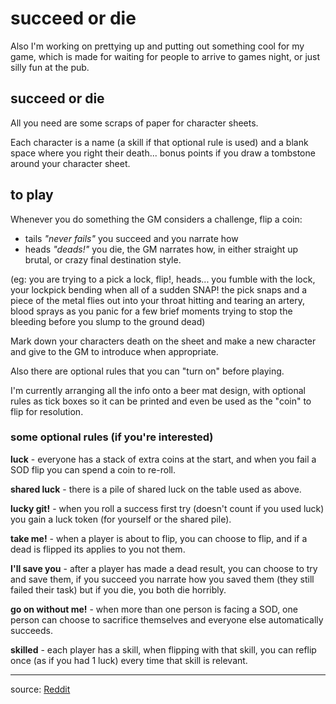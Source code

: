 # succeed or die

Also I'm working on prettying up and putting out something cool for my game, which is made for waiting for people to arrive to games night, or just silly fun at the pub.

## succeed or die

All you need are some scraps of paper for character sheets.

Each character is a name (a skill if that optional rule is used) and a blank space where you right their death... bonus points if you draw a tombstone around your character sheet.

## to play

Whenever you do something the GM considers a challenge, flip a coin:

* tails *"never fails"* you succeed and you narrate how
* heads *"deads!"* you die, the GM narrates how, in either straight up brutal, or crazy final destination style.

(eg: you are trying to a pick a lock, flip!, heads... you fumble with the lock, your lockpick bending when all of a sudden SNAP! the pick snaps and a piece of the metal flies out into your throat hitting and tearing an artery, blood sprays as you panic for a few brief moments trying to stop the bleeding before you slump to the ground dead)

Mark down your characters death on the sheet and make a new character and give to the GM to introduce when appropriate.

Also there are optional rules that you can "turn on" before playing.

I'm currently arranging all the info onto a beer mat design, with optional rules as tick boxes so it can be printed and even be used as the "coin" to flip for resolution.

### some optional rules (if you're interested)

**luck** - everyone has a stack of extra coins at the start, and when you fail a SOD flip you can spend a coin to re-roll.

**shared luck** - there is a pile of shared luck on the table used as above.

**lucky git!** - when you roll a success first try (doesn't count if you used luck) you gain a luck token (for yourself or the shared pile).

**take me!** - when a player is about to flip, you can choose to flip, and if a dead is flipped its applies to you not them.

**I'll save you** - after a player has made a dead result, you can choose to try and save them, if you succeed you narrate how you saved them (they still failed their task) but if you die, you both die horribly.

**go on without me!** - when more than one person is facing a SOD, one person can choose to sacrifice themselves and everyone else automatically succeeds.

**skilled** - each player has a skill, when flipping with that skill, you can reflip once (as if you had 1 luck) every time that skill is relevant.

----

source: [Reddit](https://www.reddit.com/r/rpg/comments/4iv0tf/looking_for_110_page_lite_rpgs_for_a/d31c47m)
